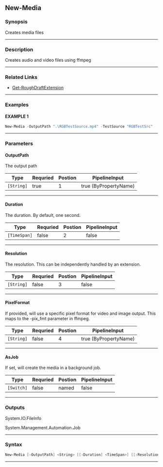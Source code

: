 
New-Media
---------
### Synopsis
Creates media files

---
### Description

Creates audio and video files using ffmpeg

---
### Related Links
* [Get-RoughDraftExtension](Get-RoughDraftExtension.md)
---
### Examples
#### EXAMPLE 1
```PowerShell
New-Media -OutputPath ".\RGBTestSource.mp4" -TestSource "RGBTestSrc"
```

---
### Parameters
#### **OutputPath**

The output path



|Type          |Requried|Postion|PipelineInput        |
|--------------|--------|-------|---------------------|
|```[String]```|true    |1      |true (ByPropertyName)|
---
#### **Duration**

The duration.  By default, one second.



|Type            |Requried|Postion|PipelineInput|
|----------------|--------|-------|-------------|
|```[TimeSpan]```|false   |2      |false        |
---
#### **Resolution**

The resolution.  This can be independently handled by an extension.



|Type          |Requried|Postion|PipelineInput|
|--------------|--------|-------|-------------|
|```[String]```|false   |3      |false        |
---
#### **PixelFormat**

If provided, will use a specific pixel format for video and image output.  This maps to the -pix_fmt parameter in ffmpeg.



|Type          |Requried|Postion|PipelineInput        |
|--------------|--------|-------|---------------------|
|```[String]```|false   |4      |true (ByPropertyName)|
---
#### **AsJob**

If set, will create the media in a background job.



|Type          |Requried|Postion|PipelineInput|
|--------------|--------|-------|-------------|
|```[Switch]```|false   |named  |false        |
---
### Outputs
System.IO.FileInfo


System.Management.Automation.Job


---
### Syntax
```PowerShell
New-Media [-OutputPath] <String> [[-Duration] <TimeSpan>] [[-Resolution] <String>] [[-PixelFormat] <String>] [-AsJob] [<CommonParameters>]
```
---


